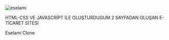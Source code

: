 ![eselami](https://user-images.githubusercontent.com/44118071/175653980-bd5cfad0-f9d2-4433-8f5a-28996f6170ba.png)

HTML-CSS VE JAVASCRİPT İLE OLUŞTURDUGUM 2 SAYFADAN OLUŞAN E-TİCARET SİTESİ



Eselami Clone
